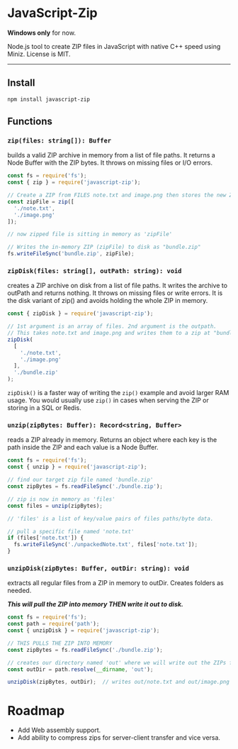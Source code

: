 # JavaScript-Zip

**Windows only** for now.

Node.js tool to create ZIP files in JavaScript with native C++ speed using Miniz. License is MIT.

---

## Install

```bash
npm install javascript-zip
```

## Functions

### `zip(files: string[]): Buffer`

builds a valid ZIP archive in memory from a list of file paths. It returns a Node Buffer with the ZIP bytes. It throws on missing files or I/O errors.

```js
const fs = require('fs');
const { zip } = require('javascript-zip');

// Create a ZIP from FILES note.txt and image.png then stores the new ZIP as zipFile.
const zipFile = zip([
  './note.txt',
  './image.png'
]);

// now zipped file is sitting in memory as 'zipFile'

// Writes the in-memory ZIP (zipFile) to disk as "bundle.zip"
fs.writeFileSync('bundle.zip', zipFile);
```

### `zipDisk(files: string[], outPath: string): void`
creates a ZIP archive on disk from a list of file paths. It writes the archive to outPath and returns nothing. It throws on missing files or write errors. It is the disk variant of zip() and avoids holding the whole ZIP in memory.

```js
const { zipDisk } = require('javascript-zip');

// 1st argument is an array of files. 2nd argument is the outpath. 
// This takes note.txt and image.png and writes them to a zip at "bundle.zip" in the same folder.
zipDisk(
  [
    './note.txt',
    './image.png'
  ],
  './bundle.zip'
);
```

`zipDisk()` is a faster way of writing the `zip()` example and avoid larger RAM usage. You would usually use `zip()` in cases when serving the ZIP or storing in a SQL or Redis.

### `unzip(zipBytes: Buffer): Record<string, Buffer>` 
reads a ZIP already in memory. Returns an object where each key is the path inside the ZIP and each value is a Node Buffer.

```js
const fs = require('fs');
const { unzip } = require('javascript-zip');

// find our target zip file named 'bundle.zip'
const zipBytes = fs.readFileSync('./bundle.zip');

// zip is now in memory as 'files'
const files = unzip(zipBytes);

// 'files' is a list of key/value pairs of files paths/byte data.

// pull a specific file named 'note.txt'
if (files['note.txt']) {
  fs.writeFileSync('./unpackedNote.txt', files['note.txt']);
}
```

### `unzipDisk(zipBytes: Buffer, outDir: string): void`
extracts all regular files from a ZIP in memory to outDir. Creates folders as needed.

***This will pull the ZIP into memory THEN write it out to disk.***

```js
const fs = require('fs');
const path = require('path');
const { unzipDisk } = require('javascript-zip');

// THIS PULLS THE ZIP INTO MEMORY
const zipBytes = fs.readFileSync('./bundle.zip');

// creates our directory named 'out' where we will write out the ZIPs files to.
const outDir = path.resolve(__dirname, 'out');

unzipDisk(zipBytes, outDir);  // writes out/note.txt and out/image.png
```

# Roadmap
- Add Web assembly support.
- Add ability to compress zips for server-client transfer and vice versa.
